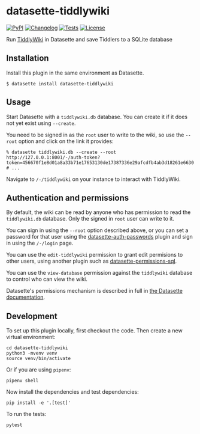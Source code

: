 # datasette-tiddlywiki

[![PyPI](https://img.shields.io/pypi/v/datasette-tiddlywiki.svg)](https://pypi.org/project/datasette-tiddlywiki/)
[![Changelog](https://img.shields.io/github/v/release/simonw/datasette-tiddlywiki?include_prereleases&label=changelog)](https://github.com/simonw/datasette-tiddlywiki/releases)
[![Tests](https://github.com/simonw/datasette-tiddlywiki/workflows/Test/badge.svg)](https://github.com/simonw/datasette-tiddlywiki/actions?query=workflow%3ATest)
[![License](https://img.shields.io/badge/license-Apache%202.0-blue.svg)](https://github.com/simonw/datasette-tiddlywiki/blob/main/LICENSE)

Run [TiddlyWiki](https://tiddlywiki.com/) in Datasette and save Tiddlers to a SQLite database

## Installation

Install this plugin in the same environment as Datasette.

    $ datasette install datasette-tiddlywiki

## Usage

Start Datasette with a `tiddlywiki.db` database. You can create it if it does not yet exist using `--create`.

You need to be signed in as the `root` user to write to the wiki, so use the `--root` option and click on the link it provides:

    % datasette tiddlywiki.db --create --root
    http://127.0.0.1:8001/-/auth-token?token=456670f1e8d01a8a33b71e17653130de17387336e29afcdfb4ab3d18261e6630
    # ...

Navigate to `/-/tiddlywiki` on your instance to interact with TiddlyWiki.

## Authentication and permissions

By default, the wiki can be read by anyone who has permission to read the `tiddlywiki.db` database. Only the signed in `root` user can write to it.

You can sign in using the `--root` option described above, or you can set a password for that user using the [datasette-auth-passwords](https://datasette.io/plugins/datasette-auth-passwords) plugin and sign in using the `/-/login` page.

You can use the `edit-tiddlywiki` permission to grant edit permisions to other users, using another plugin such as [datasette-permissions-sql](https://datasette.io/plugins/datasette-permissions-sql).

You can use the `view-database` permission against the `tiddlywiki` database to control who can view the wiki.

Datasette's permissions mechanism is described in full in [the Datasette documentation](https://docs.datasette.io/en/stable/authentication.html).

## Development

To set up this plugin locally, first checkout the code. Then create a new virtual environment:

    cd datasette-tiddlywiki
    python3 -mvenv venv
    source venv/bin/activate

Or if you are using `pipenv`:

    pipenv shell

Now install the dependencies and test dependencies:

    pip install -e '.[test]'

To run the tests:

    pytest
